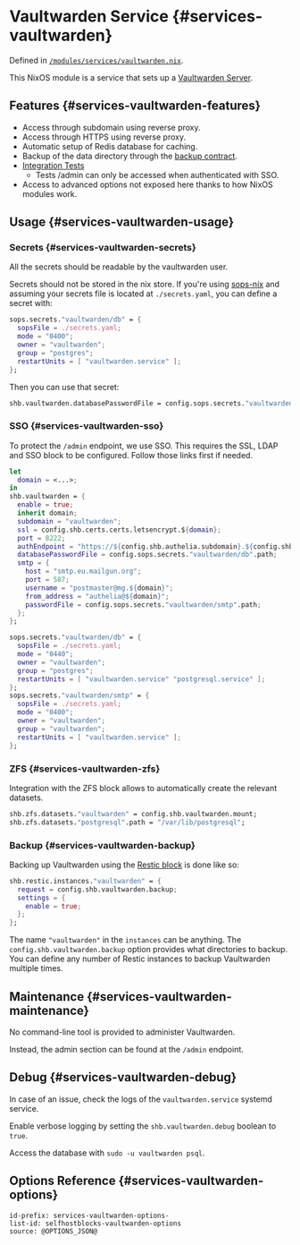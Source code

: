 # Vaultwarden Service {#services-vaultwarden}

Defined in [`/modules/services/vaultwarden.nix`](@REPO@/modules/services/vaultwarden.nix).

This NixOS module is a service that sets up a [Vaultwarden Server](https://github.com/dani-garcia/vaultwarden).

## Features {#services-vaultwarden-features}

- Access through subdomain using reverse proxy.
- Access through HTTPS using reverse proxy.
- Automatic setup of Redis database for caching.
- Backup of the data directory through the [backup contract](./contracts-backup.html).
- [Integration Tests](@REPO@/test/services/vaultwarden.nix)
  - Tests /admin can only be accessed when authenticated with SSO.
- Access to advanced options not exposed here thanks to how NixOS modules work.

## Usage {#services-vaultwarden-usage}

### Secrets {#services-vaultwarden-secrets}

All the secrets should be readable by the vaultwarden user.

Secrets should not be stored in the nix store. If you're using
[sops-nix](https://github.com/Mic92/sops-nix) and assuming your secrets file is located at
`./secrets.yaml`, you can define a secret with:

```nix
sops.secrets."vaultwarden/db" = {
  sopsFile = ./secrets.yaml;
  mode = "0400";
  owner = "vaultwarden";
  group = "postgres";
  restartUnits = [ "vaultwarden.service" ];
};
```

Then you can use that secret:

```nix
shb.vaultwarden.databasePasswordFile = config.sops.secrets."vaultwarden/db".path;
```

### SSO {#services-vaultwarden-sso}

To protect the `/admin` endpoint, we use SSO.
This requires the SSL, LDAP and SSO block to be configured.
Follow those links first if needed.

```nix
let
  domain = <...>;
in
shb.vaultwarden = {
  enable = true;
  inherit domain;
  subdomain = "vaultwarden";
  ssl = config.shb.certs.certs.letsencrypt.${domain};
  port = 8222;
  authEndpoint = "https://${config.shb.authelia.subdomain}.${config.shb.authelia.domain}";
  databasePasswordFile = config.sops.secrets."vaultwarden/db".path;
  smtp = {
    host = "smtp.eu.mailgun.org";
    port = 587;
    username = "postmaster@mg.${domain}";
    from_address = "authelia@${domain}";
    passwordFile = config.sops.secrets."vaultwarden/smtp".path;
  };
};

sops.secrets."vaultwarden/db" = {
  sopsFile = ./secrets.yaml;
  mode = "0440";
  owner = "vaultwarden";
  group = "postgres";
  restartUnits = [ "vaultwarden.service" "postgresql.service" ];
};
sops.secrets."vaultwarden/smtp" = {
  sopsFile = ./secrets.yaml;
  mode = "0400";
  owner = "vaultwarden";
  group = "vaultwarden";
  restartUnits = [ "vaultwarden.service" ];
};
```

### ZFS {#services-vaultwarden-zfs}

Integration with the ZFS block allows to automatically create the relevant datasets.

```nix
shb.zfs.datasets."vaultwarden" = config.shb.vaultwarden.mount;
shb.zfs.datasets."postgresql".path = "/var/lib/postgresql";
```

### Backup {#services-vaultwarden-backup}

Backing up Vaultwarden using the [Restic block](blocks-restic.html) is done like so:

```nix
shb.restic.instances."vaultwarden" = {
  request = config.shb.vaultwarden.backup;
  settings = {
    enable = true;
  };
};
```

The name `"vaultwarden"` in the `instances` can be anything.
The `config.shb.vaultwarden.backup` option provides what directories to backup.
You can define any number of Restic instances to backup Vaultwarden multiple times.

## Maintenance {#services-vaultwarden-maintenance}

No command-line tool is provided to administer Vaultwarden.

Instead, the admin section can be found at the `/admin` endpoint.

## Debug {#services-vaultwarden-debug}

In case of an issue, check the logs of the `vaultwarden.service` systemd service.

Enable verbose logging by setting the `shb.vaultwarden.debug` boolean to `true`.

Access the database with `sudo -u vaultwarden psql`.

## Options Reference {#services-vaultwarden-options}

```{=include=} options
id-prefix: services-vaultwarden-options-
list-id: selfhostblocks-vaultwarden-options
source: @OPTIONS_JSON@
```
